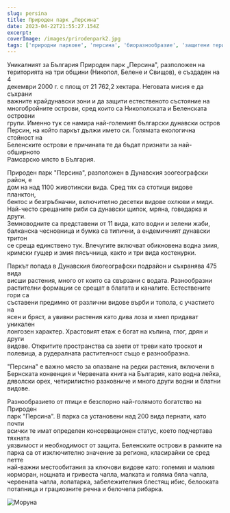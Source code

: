 ```yaml
---
slug: persina
title: Природен парк „Персина"
date: 2023-04-22T21:55:27.154Z
excerpt: 
coverImage: /images/prirodenpark2.jpg
tags: ['природни паркове', 'персина', 'биоразнообразие', 'защитени територии', 'дунавски биотоп']
---
```


Уникалният за България Природен парк „Персина", разположен на  
територията на три общини (Никопол, Белене и Свищов), е създаден на 4  
декември 2000 г. с площ от 21 762,2 хектара. Неговата мисия е да съхрани  
важните крайдунавски зони и да защити естественото състояние на  
многобройните острови, сред които са Никополската и Беленската островни  
групи. Именно тук се намира най-големият български дунавски остров  
Персин, на който паркът дължи името си. Голямата екологична стойност на  
Беленските острови е причината те да бъдат признати за най-обширното  
Рамсарско място в България.

Природен парк \"Персина\", разположен в Дунавския зоогеографски район, е  
дом на над 1100 животински вида. Сред тях са стотици видове планктон,  
бентос и безгръбначни, включително десетки видове охлюви и миди.  
Най-често срещаните риби са дунавски щипок, мряна, говедарка и други.  
Земноводните са представени от 11 вида, като водни и зелени жаби,  
балканска чесновница и бумка са типични, а ендемичният дунавски тритон  
се среща единствено тук. Влечугите включват обикновена водна змия,  
кримски гущер и змия пясъчница, както и три вида костенурки.

Паркът попада в Дунавския биогеографски подрайон и съхранява 475 вида  
висши растения, много от които са свързани с водата. Разнообразни  
растителни формации се срещат в блатата и каналите. Естествените гори са  
съставени предимно от различни видове върби и топола, с участието на  
ясен и бряст, а увивни растения като дива лоза и хмел придават уникален  
лонгозен характер. Храстовият етаж е богат на къпина, глог, дрян и други  
видове. Откритите пространства са заети от треви като троскот и  
полевица, а рудералната растителност също е разнообразна.

\"Персина\" е важно място за опазване на редки растения, включени в  
Бернската конвенция и Червената книга на България, като водна лейка,  
дяволски орех, четирилистно разковниче и много други водни и блатни  
видове.

Разнообразието от птици е безспорно най-голямото богатство на Природен  
парк \"Персина\". В парка са установени над 200 вида пернати, като почти  
всички те имат определен консервационен статус, което подчертава тяхната  
уязвимост и необходимост от защита. Беленските острови в рамките на  
парка са от изключително значение за региона, класирайки се сред петте  
най-важни местообитания за ключови видове като: големия и малкия  
корморан, нощната и гривеста чапла, малката и голяма бяла чапла,  
червената чапла, лопатарка, забележителния блестящ ибис, белооката  
потапница и грациозните речна и белочела рибарка.

![Моруна](/images/prirodenpark1.jpg)

